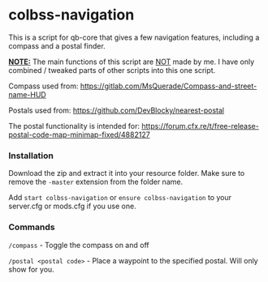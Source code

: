 # colbss-navigation

This is a script for qb-core that gives a few navigation features, including a compass and a postal finder.

<u>**NOTE:**</u> The main functions of this script are <u>NOT</u> made by me. I have only combined / tweaked parts of other scripts into this one script.

Compass used from:
https://gitlab.com/MsQuerade/Compass-and-street-name-HUD

Postals used from:
https://github.com/DevBlocky/nearest-postal

The postal functionality is intended for: https://forum.cfx.re/t/free-release-postal-code-map-minimap-fixed/4882127

### Installation

Download the zip and extract it into your resource folder. Make sure to remove the ```-master``` extension from the folder name.

Add ``start colbss-navigation`` or ``ensure colbss-navigation`` to your server.cfg or mods.cfg if you use one.

### Commands
`/compass` - Toggle the compass on and off

`/postal <postal code>` - Place a waypoint to the specified postal. Will only show for you.